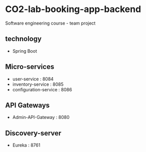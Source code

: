 # CO2-lab-booking-app-backend
Software engineering course - team project

## technology
- Spring Boot

## Micro-services
- user-service          : 8084
- inventory-service     : 8085
- configuration-service : 8086

## API Gateways
- Admin-API-Gateway : 8080

## Discovery-server
- Eureka : 8761
